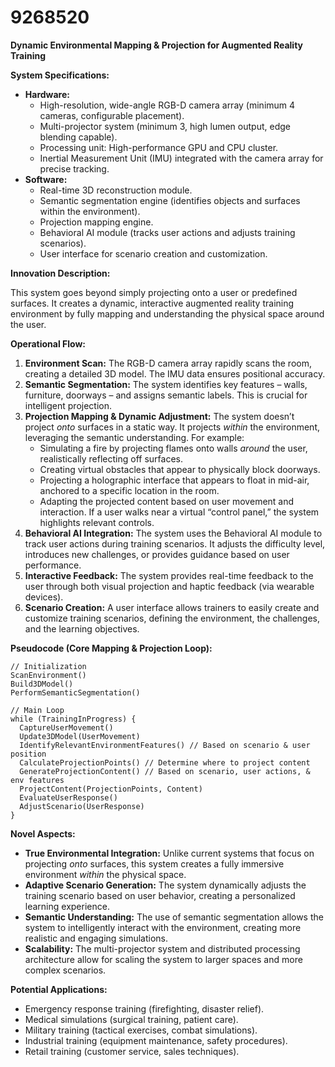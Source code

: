 # 9268520

**Dynamic Environmental Mapping & Projection for Augmented Reality Training**

**System Specifications:**

*   **Hardware:**
    *   High-resolution, wide-angle RGB-D camera array (minimum 4 cameras, configurable placement).
    *   Multi-projector system (minimum 3, high lumen output, edge blending capable).
    *   Processing unit: High-performance GPU and CPU cluster.
    *   Inertial Measurement Unit (IMU) integrated with the camera array for precise tracking.
*   **Software:**
    *   Real-time 3D reconstruction module.
    *   Semantic segmentation engine (identifies objects and surfaces within the environment).
    *   Projection mapping engine.
    *   Behavioral AI module (tracks user actions and adjusts training scenarios).
    *   User interface for scenario creation and customization.

**Innovation Description:**

This system goes beyond simply projecting onto a user or predefined surfaces. It creates a dynamic, interactive augmented reality training environment by fully mapping and understanding the physical space around the user.

**Operational Flow:**

1.  **Environment Scan:** The RGB-D camera array rapidly scans the room, creating a detailed 3D model. The IMU data ensures positional accuracy.
2.  **Semantic Segmentation:** The system identifies key features – walls, furniture, doorways – and assigns semantic labels.  This is crucial for intelligent projection.
3.  **Projection Mapping & Dynamic Adjustment:**  The system doesn’t project *onto* surfaces in a static way. It projects *within* the environment, leveraging the semantic understanding. For example:
    *   Simulating a fire by projecting flames onto walls *around* the user, realistically reflecting off surfaces.
    *   Creating virtual obstacles that appear to physically block doorways.
    *   Projecting a holographic interface that appears to float in mid-air, anchored to a specific location in the room.
    *   Adapting the projected content based on user movement and interaction. If a user walks near a virtual “control panel,” the system highlights relevant controls.
4.  **Behavioral AI Integration:**  The system uses the Behavioral AI module to track user actions during training scenarios. It adjusts the difficulty level, introduces new challenges, or provides guidance based on user performance.
5.  **Interactive Feedback:** The system provides real-time feedback to the user through both visual projection and haptic feedback (via wearable devices).
6.  **Scenario Creation:** A user interface allows trainers to easily create and customize training scenarios, defining the environment, the challenges, and the learning objectives.

**Pseudocode (Core Mapping & Projection Loop):**

```
// Initialization
ScanEnvironment()
Build3DModel()
PerformSemanticSegmentation()

// Main Loop
while (TrainingInProgress) {
  CaptureUserMovement()
  Update3DModel(UserMovement)
  IdentifyRelevantEnvironmentFeatures() // Based on scenario & user position
  CalculateProjectionPoints() // Determine where to project content
  GenerateProjectionContent() // Based on scenario, user actions, & env features
  ProjectContent(ProjectionPoints, Content)
  EvaluateUserResponse()
  AdjustScenario(UserResponse)
}
```

**Novel Aspects:**

*   **True Environmental Integration:**  Unlike current systems that focus on projecting *onto* surfaces, this system creates a fully immersive environment *within* the physical space.
*   **Adaptive Scenario Generation:** The system dynamically adjusts the training scenario based on user behavior, creating a personalized learning experience.
*   **Semantic Understanding:** The use of semantic segmentation allows the system to intelligently interact with the environment, creating more realistic and engaging simulations.
*   **Scalability:** The multi-projector system and distributed processing architecture allow for scaling the system to larger spaces and more complex scenarios.

**Potential Applications:**

*   Emergency response training (firefighting, disaster relief).
*   Medical simulations (surgical training, patient care).
*   Military training (tactical exercises, combat simulations).
*   Industrial training (equipment maintenance, safety procedures).
*   Retail training (customer service, sales techniques).